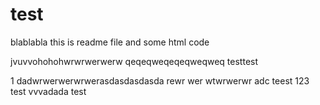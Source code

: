 # test
blablabla
this is readme file and some html code


jvuvvohohohwrwrwerwerw
qeqeqweqeqeqweqweq
testtest

1
dadwrwerwerwrwerasdasdasdasda
rewr
wer
wtwrwerwr
adc
teest
123
test
vvvadada
test

